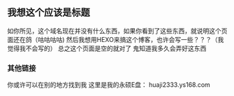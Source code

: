 ## 我想这个应该是标题

如你所见，这个域名现在并没有什么东西，如果你看到了这些东西，就说明这个页面还在鸽（咕咕咕咕)
然后我想用HEXO来搞这个博客，也许会写一些？？？（我觉得我不会写的）
总之这个页面是空的就对了 鬼知道我多久会弄好这东西

### 其他链接

你或许可以在别的地方找到我
这里是我的永硕E盘：
huaji2333.ys168.com
